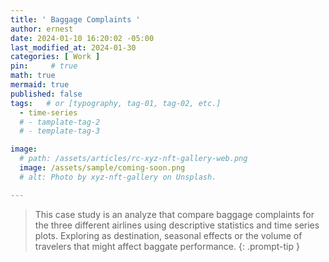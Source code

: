 ```yaml
---
title: ' Baggage Complaints '
author: ernest
date: 2024-01-10 16:20:02 -05:00
last_modified_at: 2024-01-30
categories: [ Work ]
pin:     # true
math: true
mermaid: true
published: false
tags:   # or [typography, tag-01, tag-02, etc.]
  - time-series
  # - tamplate-tag-2
  # - template-tag-3

image: 
  # path: /assets/articles/rc-xyz-nft-gallery-web.png
  image: /assets/sample/coming-soon.png
  # alt: Photo by xyz-nft-gallery on Unsplash.

---
```



> This case study is an analyze that compare baggage complaints for the three different airlines using descriptive statistics and time series plots. Exploring as destination, seasonal effects or the volume of travelers that might affect baggate performance.
{: .prompt-tip }
















<!-- 
> DISCLAIMER
- The information contained in this report/article/note is meant for the purposes of information only and is not intended to be investment, legal, tax or other advice, nor is it intended to be relied upon in making an investment or other decision. This report is provided with the understanding that the authors and publishers are not providing advice on legal, economic, investment or other professional issues and services. 
- I am not responsible for the content of websites and information resources that may be referenced in the report. The access provided to these sites or the provision of such information resources does not constitute an endorsement by myself. of the information contained therein. However, unless expressly stated otherwise, the opinions, recommendations, findings, interpretations and conclusions expressed in this report represent the views of myself. 
- The inclusion of company examples does not in any way constitute an endorsement of these organisations by myself or the signatories to the Principles for Responsible Investment. While I have endeavoured to ensure that the information contained in this report has been obtained from reliable and up-to-date sources, the changing nature of statistics, laws, rules and regulations may result in delays, omissions or inaccuracies in information contained in this report. I am not responsible for any errors or omissions, or for any decision made or action taken based on information contained in this report, or for any loss or damage arising from or caused by such decision or action. All information in this report is provided “as-is”, with no guarantee of completeness, accuracy, timeliness or of the results obtained from the use of this information, and without warranty of any kind, expressed or implied.
{: .prompt-info }





